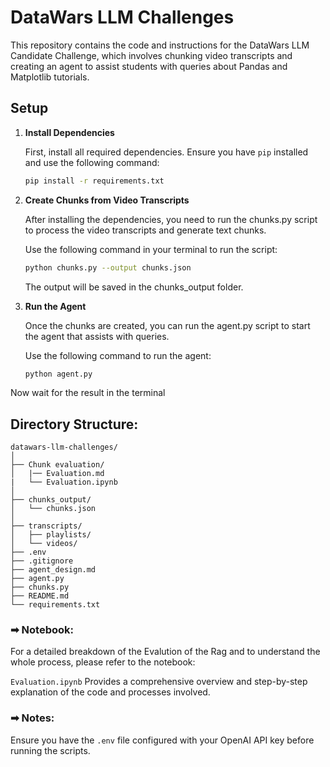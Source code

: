 # DataWars LLM Challenges

This repository contains the code and instructions for the DataWars LLM Candidate Challenge, which involves chunking video transcripts and creating an agent to assist students with queries about Pandas and Matplotlib tutorials.

## Setup

1. **Install Dependencies**

   First, install all required dependencies. Ensure you have `pip` installed and use the following command:

   ```bash
   pip install -r requirements.txt
   ```


2. **Create Chunks from Video Transcripts**

    After installing the dependencies, you need to run the chunks.py script to process the video transcripts and generate text chunks.

    Use the following command in your terminal to run the script:

      ```bash
   python chunks.py --output chunks.json
   ```
   The output will be saved in the chunks_output folder.



3. **Run the Agent**

    Once the chunks are created, you can run the agent.py script to start the agent that assists with queries.

    Use the following command to run the agent:

    ```bash
    python agent.py
    ```

Now wait for the result in the terminal

## Directory Structure:

```
datawars-llm-challenges/
│
├── Chunk evaluation/
│   |── Evaluation.md
|   └── Evaluation.ipynb
│
├── chunks_output/
│   └── chunks.json
│
├── transcripts/
│   ├── playlists/
│   └── videos/
├── .env
├── .gitignore
├── agent_design.md
├── agent.py
├── chunks.py
├── README.md
└── requirements.txt

```

### ➡ Notebook:

For a detailed breakdown of the Evalution of the Rag and to understand the whole process, please refer to the notebook:

`Evaluation.ipynb` Provides a comprehensive overview and step-by-step explanation of the code and processes involved.


### ➡ Notes:

Ensure you have the `.env` file configured with your OpenAI API key before running the scripts.











